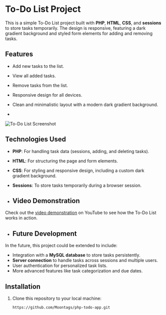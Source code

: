 # To-Do List Project

This is a simple To-Do List project built with **PHP**, **HTML**, **CSS**, and **sessions** to store tasks temporarily. The design is responsive, featuring a dark gradient background and styled form elements for adding and removing tasks.

## Features
- Add new tasks to the list.
- View all added tasks.
- Remove tasks from the list.
- Responsive design for all devices.
- Clean and minimalistic layout with a modern dark gradient background.

- ```markdown
![To-Do List Screenshot](todo.png)

## Technologies Used
- **PHP**: For handling task data (sessions, adding, and deleting tasks).
- **HTML**: For structuring the page and form elements.
- **CSS**: For styling and responsive design, including a custom dark gradient background.
- **Sessions**: To store tasks temporarily during a browser session.

- ## Video Demonstration

Check out the [video demonstration](https://youtu.be/ghIeRr-YFLU) on YouTube to see how the To-Do List works in action.

- ## Future Development

In the future, this project could be extended to include:
- Integration with a **MySQL database** to store tasks persistently.
- **Server connection** to handle tasks across sessions and multiple users.
- User authentication for personalized task lists.
- More advanced features like task categorization and due dates.

## Installation

1. Clone this repository to your local machine:
   ```bash
   https://github.com/Moontags/php-todo-app.git
